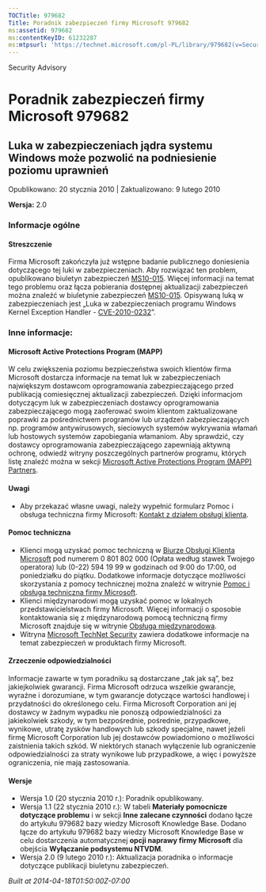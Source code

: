```yaml
---
TOCTitle: 979682
Title: Poradnik zabezpieczeń firmy Microsoft 979682
ms:assetid: 979682
ms:contentKeyID: 61232287
ms:mtpsurl: 'https://technet.microsoft.com/pl-PL/library/979682(v=Security.10)'
---
```


Security Advisory

Poradnik zabezpieczeń firmy Microsoft 979682
============================================

Luka w zabezpieczeniach jądra systemu Windows może pozwolić na podniesienie poziomu uprawnień
---------------------------------------------------------------------------------------------

Opublikowano: 20 stycznia 2010 | Zaktualizowano: 9 lutego 2010

**Wersja:** 2.0

### Informacje ogólne

#### Streszczenie

Firma Microsoft zakończyła już wstępne badanie publicznego doniesienia dotyczącego tej luki w zabezpieczeniach. Aby rozwiązać ten problem, opublikowano biuletyn zabezpieczeń [MS10-015](http://go.microsoft.com/fwlink/?linkid=179062). Więcej informacji na temat tego problemu oraz łącza pobierania dostępnej aktualizacji zabezpieczeń można znaleźć w biuletynie zabezpieczeń [MS10-015](http://go.microsoft.com/fwlink/?linkid=179062). Opisywaną luką w zabezpieczeniach jest „Luka w zabezpieczeniach programu Windows Kernel Exception Handler - [CVE-2010-0232](http://www.cve.mitre.org/cgi-bin/cvename.cgi?name=cve-2010-0232)”.

### Inne informacje:

#### Microsoft Active Protections Program (MAPP)

W celu zwiększenia poziomu bezpieczeństwa swoich klientów firma Microsoft dostarcza informacje na temat luk w zabezpieczeniach największym dostawcom oprogramowania zabezpieczającego przed publikacją comiesięcznej aktualizacji zabezpieczeń. Dzięki informacjom dotyczącym luk w zabezpieczeniach dostawcy oprogramowania zabezpieczającego mogą zaoferować swoim klientom zaktualizowane poprawki za pośrednictwem programów lub urządzeń zabezpieczających np. programów antywirusowych, sieciowych systemów wykrywania włamań lub hostowych systemów zapobiegania włamaniom. Aby sprawdzić, czy dostawcy oprogramowania zabezpieczającego zapewniają aktywną ochronę, odwiedź witryny poszczególnych partnerów programu, których listę znaleźć można w sekcji [Microsoft Active Protections Program (MAPP) Partners](http://www.microsoft.com/security/msrc/mapp/partners.mspx).

#### Uwagi

-   Aby przekazać własne uwagi, należy wypełnić formularz Pomoc i obsługa techniczna firmy Microsoft: [Kontakt z działem obsługi klienta](https://support.microsoft.com/common/survey.aspx?scid=sw;en;1257&amp;showpage=1&amp;ws=technet&amp;sd=tech).

#### Pomoc techniczna

-   Klienci mogą uzyskać pomoc techniczną w [Biurze Obsługi Klienta Microsoft](http://go.microsoft.com/fwlink/?linkid=21131) pod numerem 0 801 802 000 (Opłata według stawek Twojego operatora) lub (0-22) 594 19 99 w godzinach od 9:00 do 17:00, od poniedziałku do piątku. Dodatkowe informacje dotyczące możliwości skorzystania z pomocy technicznej można znaleźć w witrynie [Pomoc i obsługa techniczna firmy Microsoft](http://support.microsoft.com/).
-   Klienci międzynarodowi mogą uzyskać pomoc w lokalnych przedstawicielstwach firmy Microsoft. Więcej informacji o sposobie kontaktowania się z międzynarodową pomocą techniczną firmy Microsoft znajduje się w witrynie [Obsługa międzynarodowa](http://go.microsoft.com/fwlink/?linkid=21155).
-   Witryna [Microsoft TechNet Security](http://go.microsoft.com/fwlink/?linkid=21132) zawiera dodatkowe informacje na temat zabezpieczeń w produktach firmy Microsoft.

#### Zrzeczenie odpowiedzialności

Informacje zawarte w tym poradniku są dostarczane „tak jak są”, bez jakiejkolwiek gwarancji. Firma Microsoft odrzuca wszelkie gwarancje, wyraźne i dorozumiane, w tym gwarancje dotyczące wartości handlowej i przydatności do określonego celu. Firma Microsoft Corporation ani jej dostawcy w żadnym wypadku nie ponoszą odpowiedzialności za jakiekolwiek szkody, w tym bezpośrednie, pośrednie, przypadkowe, wynikowe, utratę zysków handlowych lub szkody specjalne, nawet jeżeli firmę Microsoft Corporation lub jej dostawców powiadomiono o możliwości zaistnienia takich szkód. W niektórych stanach wyłączenie lub ograniczenie odpowiedzialności za straty wynikowe lub przypadkowe, a więc i powyższe ograniczenia, nie mają zastosowania.

#### Wersje

-   Wersja 1.0 (20 stycznia 2010 r.): Poradnik opublikowany.
-   Wersja 1.1 (22 stycznia 2010 r.): W tabeli **Materiały pomocnicze dotyczące problemu** i w sekcji **Inne zalecane czynności** dodano łącze do artykułu 979682 bazy wiedzy Microsoft Knowledge Base. Dodano łącze do artykułu 979682 bazy wiedzy Microsoft Knowledge Base w celu dostarczenia automatycznej **opcji naprawy firmy Microsoft** dla obejścia **Wyłączanie podsystemu NTVDM**.
-   Wersja 2.0 (9 lutego 2010 r.): Aktualizacja poradnika o informacje dotyczące publikacji biuletynu zabezpieczeń.

*Built at 2014-04-18T01:50:00Z-07:00*
